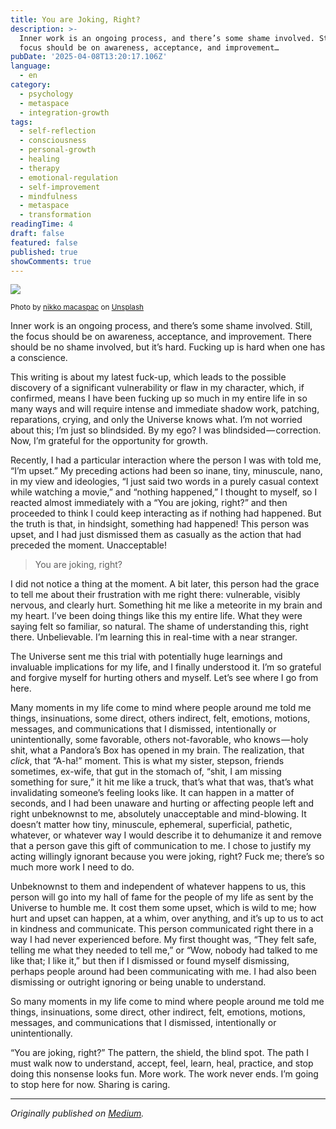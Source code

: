 ```yaml
---
title: You are Joking, Right?
description: >-
  Inner work is an ongoing process, and there’s some shame involved. Still, the
  focus should be on awareness, acceptance, and improvement…
pubDate: '2025-04-08T13:20:17.106Z'
language:
  - en
category:
  - psychology
  - metaspace
  - integration-growth
tags:
  - self-reflection
  - consciousness
  - personal-growth
  - healing
  - therapy
  - emotional-regulation
  - self-improvement
  - mindfulness
  - metaspace
  - transformation
readingTime: 4
draft: false
featured: false
published: true
showComments: true
---
```


![](https://cdn-images-1.medium.com/max/2560/0*BQJenuJis7weGzho)

<small>Photo by [nikko macaspac](https://unsplash.com/@nikkotations?utm_source=medium&utm_medium=referral) on [Unsplash](https://unsplash.com?utm_source=medium&utm_medium=referral)</small>

Inner work is an ongoing process, and there’s some shame involved. Still, the focus should be on awareness, acceptance, and improvement. There should be no shame involved, but it’s hard. Fucking up is hard when one has a conscience.

This writing is about my latest fuck-up, which leads to the possible discovery of a significant vulnerability or flaw in my character, which, if confirmed, means I have been fucking up so much in my entire life in so many ways and will require intense and immediate shadow work, patching, reparations, crying, and only the Universe knows what. I’m not worried about this; I’m just so blindsided. By my ego? I was blindsided — correction. Now, I’m grateful for the opportunity for growth.

Recently, I had a particular interaction where the person I was with told me, “I’m upset.” My preceding actions had been so inane, tiny, minuscule, nano, in my view and ideologies, “I just said two words in a purely casual context while watching a movie,” and “nothing happened,” I thought to myself, so I reacted almost immediately with a “You are joking, right?” and then proceeded to think I could keep interacting as if nothing had happened. But the truth is that, in hindsight, something had happened! This person was upset, and I had just dismissed them as casually as the action that had preceded the moment. Unacceptable!

> You are joking, right?

I did not notice a thing at the moment. A bit later, this person had the grace to tell me about their frustration with me right there: vulnerable, visibly nervous, and clearly hurt. Something hit me like a meteorite in my brain and my heart. I’ve been doing things like this my entire life. What they were saying felt so familiar, so natural. The shame of understanding this, right there. Unbelievable. I’m learning this in real-time with a near stranger.

The Universe sent me this trial with potentially huge learnings and invaluable implications for my life, and I finally understood it. I’m so grateful and forgive myself for hurting others and myself. Let’s see where I go from here.

Many moments in my life come to mind where people around me told me things, insinuations, some direct, others indirect, felt, emotions, motions, messages, and communications that I dismissed, intentionally or unintentionally, some favorable, others not-favorable, who knows — holy shit, what a Pandora’s Box has opened in my brain. The realization, that _click_, that “A-ha!” moment. This is what my sister, stepson, friends sometimes, ex-wife, that gut in the stomach of, “shit, I am missing something for sure,” it hit me like a truck, that’s what that was, that’s what invalidating someone’s feeling looks like. It can happen in a matter of seconds, and I had been unaware and hurting or affecting people left and right unbeknownst to me, absolutely unacceptable and mind-blowing. It doesn’t matter how tiny, minuscule, ephemeral, superficial, pathetic, whatever, or whatever way I would describe it to dehumanize it and remove that a person gave this gift of communication to me. I chose to justify my acting willingly ignorant because you were joking, right? Fuck me; there’s so much more work I need to do.

Unbeknownst to them and independent of whatever happens to us, this person will go into my hall of fame for the people of my life as sent by the Universe to humble me. It cost them some upset, which is wild to me; how hurt and upset can happen, at a whim, over anything, and it’s up to us to act in kindness and communicate. This person communicated right there in a way I had never experienced before. My first thought was, “They felt safe, telling me what they needed to tell me,” or “Wow, nobody had talked to me like that; I like it,” but then if I dismissed or found myself dismissing, perhaps people around had been communicating with me. I had also been dismissing or outright ignoring or being unable to understand.

So many moments in my life come to mind where people around me told me things, insinuations, some direct, other indirect, felt, emotions, motions, messages, and communications that I dismissed, intentionally or unintentionally.

“You are joking, right?” The pattern, the shield, the blind spot. The path I must walk now to understand, accept, feel, learn, heal, practice, and stop doing this nonsense looks fun. More work. The work never ends. I’m going to stop here for now. Sharing is caring.

---

_Originally published on [Medium](https://medium.com/@wizards777/you-are-joking-right-69d482f85875)._
